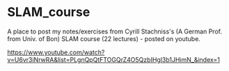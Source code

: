 # SLAM_course
A place to post my notes/exercises from Cyrill Stachniss's (A German Prof. from Univ. of Bon) SLAM course (22 lectures) - posted on youtube. 

https://www.youtube.com/watch?v=U6vr3iNrwRA&list=PLgnQpQtFTOGQrZ4O5QzbIHgl3b1JHimN_&index=1
